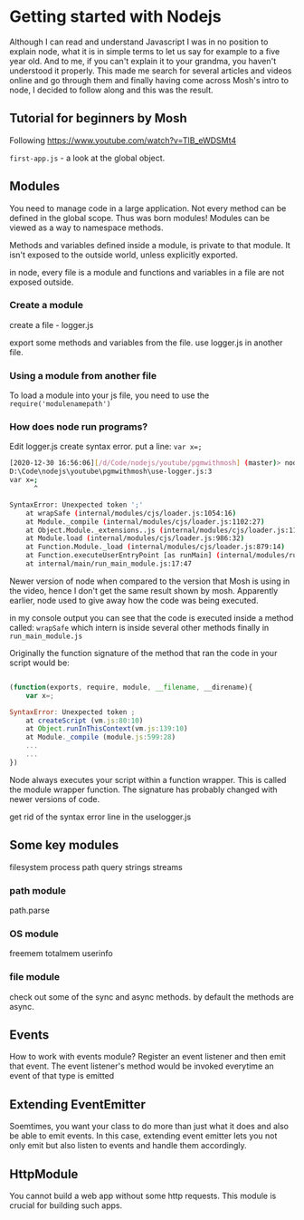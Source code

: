 # Getting started with Nodejs

Although I can read and understand Javascript I was in no position to explain node, what it is in simple terms to let us say for example to a five year old. 
And to me, if you can't explain it to your grandma, you haven't understood it properly. This made me search for several  articles and videos online and go through them and finally having come across Mosh's intro to node, I decided to follow along and this was the result. 

## Tutorial for beginners by Mosh

Following https://www.youtube.com/watch?v=TlB_eWDSMt4

`first-app.js` - a look at the global object. 

## Modules

You need to manage code in a large application. Not every method can be defined in the global scope. 
Thus was born modules! Modules can be viewed as a way to namespace methods.

Methods and variables defined inside a module, is private to that module. It isn't exposed to the outside world, unless explicitly exported. 

in node, every file is a module and functions and variables in a file are not exposed outside. 

### Create a module

create a file - logger.js

export some methods and variables from the file. 
use logger.js in another file.

### Using a module from another file

To load a module into your js file, you need to use the `require('modulenamepath')`

### How does node run programs?

Edit logger.js
create syntax error. 
put a line:
`var x=;`

```bash
[2020-12-30 16:56:06][/d/Code/nodejs/youtube/pgmwithmosh] (master)> node use-logger.js
D:\Code\nodejs\youtube\pgmwithmosh\use-logger.js:3
var x=;
      ^

SyntaxError: Unexpected token ';'
    at wrapSafe (internal/modules/cjs/loader.js:1054:16)
    at Module._compile (internal/modules/cjs/loader.js:1102:27)
    at Object.Module._extensions..js (internal/modules/cjs/loader.js:1158:10)
    at Module.load (internal/modules/cjs/loader.js:986:32)
    at Function.Module._load (internal/modules/cjs/loader.js:879:14)
    at Function.executeUserEntryPoint [as runMain] (internal/modules/run_main.js:71:12)
    at internal/main/run_main_module.js:17:47
```
Newer version of node when compared to the version that Mosh is using in the video, hence I don't get the same result shown by mosh. 
Apparently earlier, node used to give away how the code was being executed. 

in my console output you can see that the code is executed inside a method called:
`wrapSafe` which intern is inside several other methods finally in `run_main_module.js`

Originally the function signature of the method that ran the code in your script would be:

```javascript

(function(exports, require, module, __filename, __direname){
    var x=;

SyntaxError: Unexpected token ;
    at createScript (vm.js:80:10)
    at Object.runInThisContext(vm.js:139:10)
    at Module._compile (module.js:599:28)
    ...
    ...
})

```

Node always executes your script within a function wrapper. 
This is called the module wrapper function.
The signature has probably changed with newer versions of code. 

get rid of the syntax error line in the uselogger.js

## Some key modules

filesystem
process
path
query strings
streams

### path module

path.parse

### OS module

freemem
totalmem
userinfo

### file module

check out some of the sync and async methods. 
by default the methods are async. 

## Events

How to work with events module?
Register an event listener and then emit that event. 
The event listener's method would be invoked everytime an event of that type is emitted

## Extending EventEmitter

Soemtimes, you want your class to do more than just what it does and also be able to emit events. 
In this case, extending event emitter lets you not only emit but also listen to events and handle them accordingly. 

## HttpModule

You cannot build a web app without some http requests. 
This module is crucial for building such apps. 